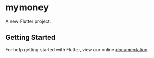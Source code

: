 # mymoney

A new Flutter project.

## Getting Started

For help getting started with Flutter, view our online
[documentation](https://flutter.io/).
